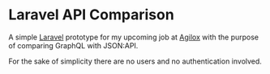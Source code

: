 # Laravel API Comparison

A simple [Laravel](https://laravel.com) prototype for my upcoming job at [Agilox](https://agilox.net) 
with the purpose of comparing GraphQL with JSON:API.

For the sake of simplicity there are no users and no authentication involved.
